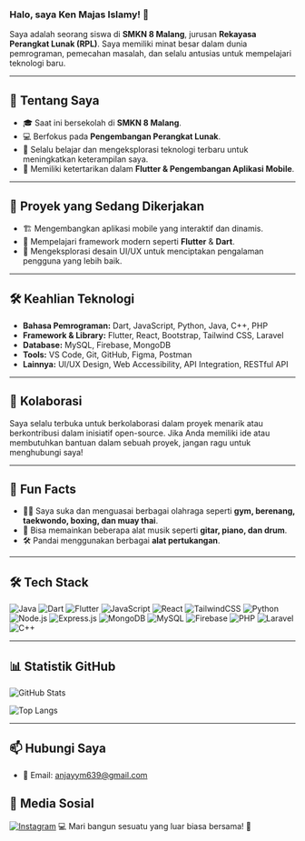 ### Halo, saya Ken Majas Islamy! 👋

Saya adalah seorang siswa di **SMKN 8 Malang**, jurusan **Rekayasa Perangkat Lunak (RPL)**. Saya memiliki minat besar dalam dunia pemrograman, pemecahan masalah, dan selalu antusias untuk mempelajari teknologi baru.

---

## 🚀 Tentang Saya

- 🎓 Saat ini bersekolah di **SMKN 8 Malang**.
- 💻 Berfokus pada **Pengembangan Perangkat Lunak**.
- 🌱 Selalu belajar dan mengeksplorasi teknologi terbaru untuk meningkatkan keterampilan saya.
- 🎨 Memiliki ketertarikan dalam **Flutter & Pengembangan Aplikasi Mobile**.

---

## 🔭 Proyek yang Sedang Dikerjakan

- 🏗️ Mengembangkan aplikasi mobile yang interaktif dan dinamis.
- 📖 Mempelajari framework modern seperti **Flutter** & **Dart**.
- 🎨 Mengeksplorasi desain UI/UX untuk menciptakan pengalaman pengguna yang lebih baik.

---

## 🛠 Keahlian Teknologi

- **Bahasa Pemrograman:** Dart, JavaScript, Python, Java, C++, PHP
- **Framework & Library:** Flutter, React, Bootstrap, Tailwind CSS, Laravel
- **Database:** MySQL, Firebase, MongoDB
- **Tools:** VS Code, Git, GitHub, Figma, Postman
- **Lainnya:** UI/UX Design, Web Accessibility, API Integration, RESTful API

---

## 🤝 Kolaborasi

Saya selalu terbuka untuk berkolaborasi dalam proyek menarik atau berkontribusi dalam inisiatif open-source. Jika Anda memiliki ide atau membutuhkan bantuan dalam sebuah proyek, jangan ragu untuk menghubungi saya!

---

## 🎉 Fun Facts

- 🏋️‍♂️ Saya suka dan menguasai berbagai olahraga seperti **gym, berenang, taekwondo, boxing, dan muay thai**.
- 🎸 Bisa memainkan beberapa alat musik seperti **gitar, piano, dan drum**.
- 🛠 Pandai menggunakan berbagai **alat pertukangan**.

---

## 🛠 Tech Stack

![Java](https://img.shields.io/badge/Java-ED8B00?style=flat&logo=java&logoColor=white)
![Dart](https://img.shields.io/badge/Dart-0175C2?style=flat&logo=dart&logoColor=white)
![Flutter](https://img.shields.io/badge/Flutter-02569B?style=flat&logo=flutter&logoColor=white)
![JavaScript](https://img.shields.io/badge/JavaScript-F7DF1E?style=flat&logo=javascript&logoColor=black)
![React](https://img.shields.io/badge/React-61DAFB?style=flat&logo=react&logoColor=white)
![TailwindCSS](https://img.shields.io/badge/TailwindCSS-38B2AC?style=flat&logo=tailwind-css&logoColor=white)
![Python](https://img.shields.io/badge/Python-3776AB?style=flat&logo=python&logoColor=white)
![Node.js](https://img.shields.io/badge/Node.js-339933?style=flat&logo=nodedotjs&logoColor=white)
![Express.js](https://img.shields.io/badge/Express.js-000000?style=flat&logo=express&logoColor=white)
![MongoDB](https://img.shields.io/badge/MongoDB-47A248?style=flat&logo=mongodb&logoColor=white)
![MySQL](https://img.shields.io/badge/MySQL-4479A1?style=flat&logo=mysql&logoColor=white)
![Firebase](https://img.shields.io/badge/Firebase-FFCA28?style=flat&logo=firebase&logoColor=black)
![PHP](https://img.shields.io/badge/PHP-777BB4?style=flat&logo=php&logoColor=white)
![Laravel](https://img.shields.io/badge/Laravel-FF2D20?style=flat&logo=laravel&logoColor=white)
![C++](https://img.shields.io/badge/C++-00599C?style=flat&logo=c%2b%2b&logoColor=white)

---

## 📊 Statistik GitHub

![GitHub Stats](https://github-readme-stats.vercel.app/api?username=KenshiHimura29&show_icons=true&theme=dark)

![Top Langs](https://github-readme-stats.vercel.app/api/top-langs/?username=KenshiHimura29&layout=compact&theme=dark)

---

## 📫 Hubungi Saya
- 📩 Email: [anjayym639@gmail.com](mailto:anjayym639@gmail.com)

 ## 📱 Media Sosial
[![Instagram](https://img.shields.io/badge/Instagram-E4405F?style=flat&logo=instagram&logoColor=white)](https://www.instagram.com/nakayae10?igsh=MXFjcDlvdTB1OW10Yw==)
💻 Mari bangun sesuatu yang luar biasa bersama! 🚀
